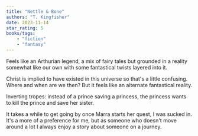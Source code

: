 ```yaml
---
title: "Nettle & Bone"
authors: "T. Kingfisher"
date: 2023-11-14
star_rating: 5
books/tags:
    - "fiction"
    - "fantasy"
---
```

Feels like an Arthurian legend, a mix of fairy tales but grounded in a reality somewhat like our own with some fantastical twists layered into it.

Christ is implied to have existed in this universe so that's a little confusing. Where and when are we then? But it feels like an alternate fantastical reality.

Inverting tropes: instead of a prince saving a princess, the princess wants to kill the prince and save her sister.

It takes a while to get going by once Marra starts her quest, I was sucked in. It's a more of a preference for me, but as someone who doesn't move around a lot I always enjoy a story about someone on a journey.